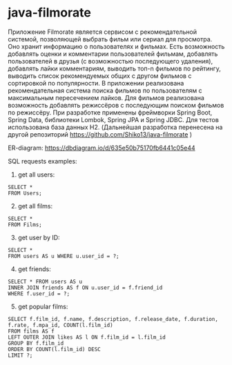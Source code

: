 # java-filmorate

Приложение Filmorate является сервисом с рекомендательной системой, позволяющей выбрать фильм или сериал для просмотра. Оно хранит информацию о пользователях и фильмах. Есть возможность добавлять оценки и комментарии пользователей фильмам, добавлять пользователей в друзья (с возможностью последующего удаления), добавлять лайки комментариям, выводить топ-n фильмов по рейтингу, выводить список рекомендуемых общих с другом фильмов с сортировкой по популярности. В приложении реализована рекомендательная система поиска фильмов по пользователям с максимальным пересечением лайков. Для фильмов реализована возможность добавлять режиссёров с последующим поиском фильмов по режиссёру. При разработке применены фреймворки Spring Boot, Spring Data, библиотеки Lombok, Spring JPA и Spring JDBC. Для тестов использована база данных H2. (Дальнейшая разработка перенесена на другой репозиторий https://github.com/Shiko13/java-filmorate )

ER-diagram: https://dbdiagram.io/d/635e50b75170fb6441c05e44

SQL requests examples:

1) get all users:
```
SELECT *
FROM Users;
```

2) get all films:
```
SELECT *
FROM Films;
```

3) get user by ID:
```
SELECT * 
FROM users AS u WHERE u.user_id = ?;
```

4) get friends:
```
SELECT * FROM users AS u 
INNER JOIN friends AS f ON u.user_id = f.friend_id
WHERE f.user_id = ?;
```

5) get popular films:
```
SELECT f.film_id, f.name, f.description, f.release_date, f.duration, f.rate, f.mpa_id, COUNT(l.film_id)
FROM films AS f
LEFT OUTER JOIN likes AS l ON f.film_id = l.film_id
GROUP BY f.film_id
ORDER BY COUNT(l.film_id) DESC
LIMIT ?;
```
